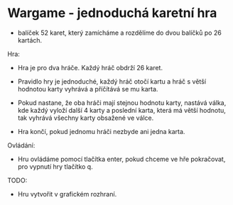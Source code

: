 # Wargame - jednoduchá karetní hra

- balíček 52 karet, který zamícháme a rozdělíme do dvou balíčků po 26 kartách.

Hra:

- Hra je pro dva hráče. Každý hráč obdrží 26 karet.

- Pravidlo hry je jednoduché, každý hráč otočí kartu a hráč s větší hodnotou karty vyhrává a příčítává se mu karta.

- Pokud nastane, že oba hráči mají stejnou hodnotu karty, nastává válka, kde každý vyloží další 4 karty a poslední karta, která má větší hodnotu, tak vyhrává všechny karty obsažené ve válce.

- Hra končí, pokud jednomu hráči nezbyde ani jedna karta.

Ovládání:

- Hru ovládáme pomocí tlačítka enter, pokud chceme ve hře pokračovat, pro vypnutí hry tlačítko q.

TODO:

- Hru vytvořit v grafickém rozhraní.
